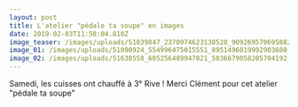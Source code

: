 ```yaml
---
layout: post
title: L'atelier "pédale ta soupe" en images
date: 2019-02-03T11:50:04.810Z
image_teaser: /images/uploads/51039847_2370974623130528_9092695706958823424_n.jpg
image_01: /images/uploads/51090924_554996475015551_8951496019992903680_n.jpg
image_02: /images/uploads/51638558_605256489947021_5036679058205704192_n.jpg
---
```

Samedi, les cuisses ont chauffé à 3° Rive ! Merci Clément pour cet atelier "pédale ta soupe"
